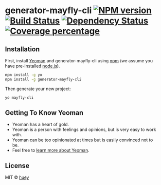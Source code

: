 # generator-mayfly-cli [![NPM version][npm-image]][npm-url] [![Build Status][travis-image]][travis-url] [![Dependency Status][daviddm-image]][daviddm-url] [![Coverage percentage][coveralls-image]][coveralls-url]
> 

## Installation

First, install [Yeoman](http://yeoman.io) and generator-mayfly-cli using [npm](https://www.npmjs.com/) (we assume you have pre-installed [node.js](https://nodejs.org/)).

```bash
npm install -g yo
npm install -g generator-mayfly-cli
```

Then generate your new project:

```bash
yo mayfly-cli
```

## Getting To Know Yeoman

 * Yeoman has a heart of gold.
 * Yeoman is a person with feelings and opinions, but is very easy to work with.
 * Yeoman can be too opinionated at times but is easily convinced not to be.
 * Feel free to [learn more about Yeoman](http://yeoman.io/).

## License

MIT © [huey]()


[npm-image]: https://badge.fury.io/js/generator-mayfly-cli.svg
[npm-url]: https://npmjs.org/package/generator-mayfly-cli
[travis-image]: https://travis-ci.com//generator-mayfly-cli.svg?branch=master
[travis-url]: https://travis-ci.com//generator-mayfly-cli
[daviddm-image]: https://david-dm.org//generator-mayfly-cli.svg?theme=shields.io
[daviddm-url]: https://david-dm.org//generator-mayfly-cli
[coveralls-image]: https://coveralls.io/repos//generator-mayfly-cli/badge.svg
[coveralls-url]: https://coveralls.io/r//generator-mayfly-cli
